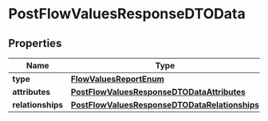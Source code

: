 # PostFlowValuesResponseDTOData

## Properties
Name | Type | Description | Notes
------------ | ------------- | ------------- | -------------
**type** | [**FlowValuesReportEnum**](FlowValuesReportEnum.md) |  | 
**attributes** | [**PostFlowValuesResponseDTODataAttributes**](PostFlowValuesResponseDTODataAttributes.md) |  | 
**relationships** | [**PostFlowValuesResponseDTODataRelationships**](PostFlowValuesResponseDTODataRelationships.md) |  |  [optional]
